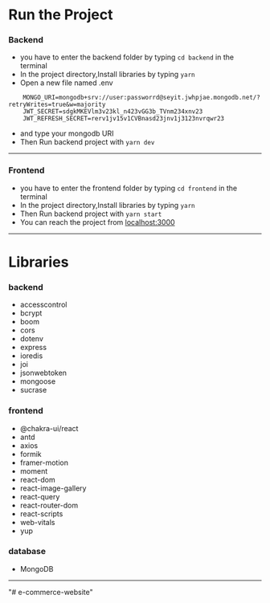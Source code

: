 # Run the Project

### Backend

- you have to enter the backend folder by typing `cd backend` in the terminal
- In the project directory,Install libraries by typing `yarn`
- Open a new file named .env

```environment
    MONGO_URI=mongodb+srv://user:passworrd@seyit.jwhpjae.mongodb.net/?retryWrites=true&w=majority
    JWT_SECRET=sdgkMKEVlm3v23kl_n423vGG3b_TVnm234xnv23
    JWT_REFRESH_SECRET=rerv1jv15v1CVBnasd23jnv1j3123nvrqwr23
```

- and type your mongodb URI
- Then Run backend project with `yarn dev`

---

### Frontend

- you have to enter the frontend folder by typing `cd frontend` in the terminal
- In the project directory,Install libraries by typing `yarn`
- Then Run backend project with `yarn start`
- You can reach the project from [localhost:3000](http://localhost:3000/)

---

# Libraries

### backend

- accesscontrol
- bcrypt
- boom
- cors
- dotenv
- express
- ioredis
- joi
- jsonwebtoken
- mongoose
- sucrase

### frontend

- @chakra-ui/react
- antd
- axios
- formik
- framer-motion
- moment
- react-dom
- react-image-gallery
- react-query
- react-router-dom
- react-scripts
- web-vitals
- yup

### database

- MongoDB

---

"# e-commerce-website" 
